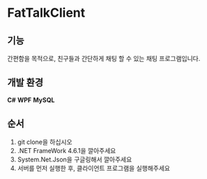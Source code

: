 # FatTalkClient

## 기능
간편함을 목적으로, 친구들과 간단하게 채팅 할 수 있는 채팅 프로그램입니다.

## 개발 환경
**C#** **WPF** **MySQL**

## 순서
1. git clone을 하십시오
2. .NET FrameWork 4.6.1을 깔아주세요
3. System.Net.Json을 구글링해서 깔아주세요
4. 서버를 먼저 실행한 후, 클라이언트 프로그램을 실행해주세요
